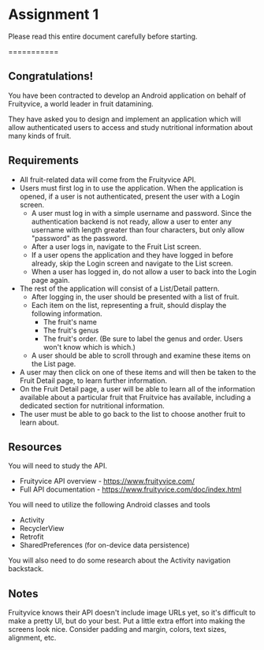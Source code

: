 # Assignment 1

Please read this entire document carefully before starting.

===========

## Congratulations!

You have been contracted to develop an Android application on behalf of Fruityvice, a world leader in fruit datamining.

They have asked you to design and implement an application which will allow authenticated users to access and study nutritional information
about many kinds of fruit.

## Requirements

* All fruit-related data will come from the Fruityvice API.
* Users must first log in to use the application. When the application is opened, if a user is not authenticated, present the user with a Login
  screen.
    * A user must log in with a simple username and password. Since the authentication backend is not ready, allow a user to enter any username
      with length greater than four characters, but only allow "password" as the password.
    * After a user logs in, navigate to the Fruit List screen.
    * If a user opens the application and they have logged in before already, skip the Login screen and navigate to the List screen.
    * When a user has logged in, do not allow a user to back into the Login page again.
* The rest of the application will consist of a List/Detail pattern.
    * After logging in, the user should be presented with a list of fruit.
    * Each item on the list, representing a fruit, should display the following information.
        * The fruit's name
        * The fruit's genus
        * The fruit's order. (Be sure to label the genus and order. Users won't know which is which.)
    * A user should be able to scroll through and examine these items on the List page.
* A user may then click on one of these items and will then be taken to the Fruit Detail page, to learn further information.
* On the Fruit Detail page, a user will be able to learn all of the information available about a particular fruit that Fruitvice has available,
  including a dedicated section for nutritional information.
* The user must be able to go back to the list to choose another fruit to learn about.

## Resources

You will need to study the API.

* Fruityvice API overview - https://www.fruityvice.com/
* Full API documentation -  https://www.fruityvice.com/doc/index.html

You will need to utilize the following Android classes and tools

* Activity
* RecyclerView
* Retrofit
* SharedPreferences (for on-device data persistence)

You will also need to do some research about the Activity navigation backstack.

## Notes

Fruityvice knows their API doesn't include image URLs yet, so it's difficult to make a pretty UI, but do your best. Put a little extra effort
into making the screens look nice. Consider padding and margin, colors, text sizes, alignment, etc.